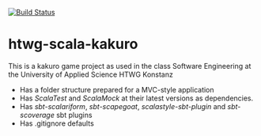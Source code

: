 [![Build Status](https://travis-ci.org/AvasDream/de.htwg.se.kakuro.svg?branch=dev)](https://travis-ci.org/AvasDream/de.htwg.se.kakuro)

htwg-scala-kakuro
=========================

This is a kakuro game project as used in the
class Software Engineering at the University of Applied Science HTWG Konstanz

* Has a folder structure prepared for a MVC-style application
* Has *ScalaTest* and *ScalaMock* at their latest versions as dependencies.
* Has *sbt-scalariform*, *sbt-scapegoat*, *scalastyle-sbt-plugin* and *sbt-scoverage* sbt plugins
* Has .gitignore defaults
